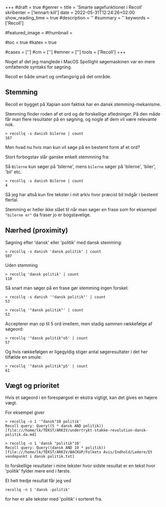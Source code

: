 +++
#draft = true
#genrer =
title = 'Smarte søgefunktioner i Recoll'
skribenter = ['lennart-kiil']
date = 2022-05-31T12:24:26+02:00
show_reading_time = true
#description = ''
#summary = ''
keywords = ['Recoll']

#featured_image =
#thumbnail =

#toc = true
#katex = true

#cases = ['']
#cm = ['']
#emner = ['']
tools = ['Recoll']
+++

Noget af det jeg manglede i MacOS Spotlight søgemaskinen var en mere omfattende syntaks for søgning.

Recoll er både smart og omfangsrig på det område.

## Stemming

Recoll er bygget på Xapian som faktisk har en dansk stemming-mekanisme.

Stemming finder roden af et ord og de forskellige afledninger. På den måde får man flere resultater på en søgning, og nogle af dem vil være relevante nok.

```
> recollq -s danish bilerne | count
167
```

Men hvad nu hvis man kun vil søge på en bestemt form af et ord?

Stort forbogstav slår ganske enkelt stemmning fra:

Så `Bilerne` kun søger på 'bilerne', mens `bilerne` søger på 'bilerne', 'biler', 'bil' etc.


```
> recollq -s danish Bilerne | count
4
```

Så jeg har altså kun fire tekster i mit arkiv hvor præcist bil indgår i bestemt flertal.

Stemming er heller ikke slået til når man søger en frase som for eksempel `"bilerne er"` da fraser jo er bogstavelige.


## Nærhed (proximity)


Søgning efter 'dansk' eller 'politik' med dansk stemming:

```
> recollq -s danish 'dansk politik' | count
507
```

Uden stemming

```
> recollq 'dansk politik' | count
110
```

Så snart man søger på en frase gør stemming ingen forskel:

```
> recollq -s danish '"dansk politik"' | count
53
```

```
> recollq '"dansk politik"' | count
53
```

Accepterer man op til 5 ord imellem, men stadig sammen rækkefølge af søgeord:

```
> recollq '"dansk politik"o5' | count
57
```

Og hvis rækkefølgen er ligegyldig stiger antal søgeresultater i det her tilfælde en smule:

```
> recollq '"dansk politik"p5' | count
61
```


## Vægt og prioritet

Hvis et søgeord i en forespørgsel er ekstra vigtigt, kan det gives en højere vægt.

For eksempel giver

```
> recollq -n 1 '"dansk"10 politik'
Recoll query: Query((5 * dansk AND politik))
[file:///home/lk/TEKST/ARKIV/undertrykt-stakke-revolution-dansk-politik.da.md]
```

```
> recollq -n 1 'dansk "politik"10'
Recoll query: Query((dansk AND 10 * politik))
[file:///home/lk/TEKST/ARKIV/BACKUP/Folkets Avis/Indhold/Ledere/Et vendepunkt i dansk politik.txt]	
```

to forskellige resultater i mine tekster hvor sidste resultat er en tekst hvor 'politik' fylder mere end i første.

Et helt tredje resultat får jeg ved

```
recollq -n 1 'dansk -politik'
```


for her er alle tekster med 'politik' i sorteret fra.

